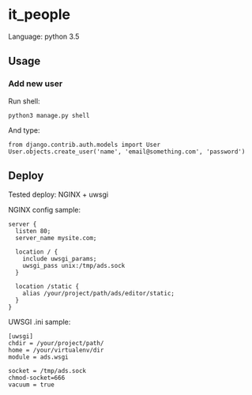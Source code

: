 # it_people

Language: python 3.5 

## Usage

### Add new user

Run shell: 
```
python3 manage.py shell
```

And type: 
```
from django.contrib.auth.models import User
User.objects.create_user('name', 'email@something.com', 'password')
```

## Deploy

Tested deploy: NGINX + uwsgi

NGINX config sample: 
```
server {
  listen 80;
  server_name mysite.com;
  
  location / {
    include uwsgi_params;
    uwsgi_pass unix:/tmp/ads.sock
  }
  
  location /static {
    alias /your/project/path/ads/editor/static; 
  }
}
```

UWSGI .ini sample: 
```
[uwsgi]
chdir = /your/project/path/
home = /your/virtualenv/dir
module = ads.wsgi

socket = /tmp/ads.sock
chmod-socket=666
vacuum = true
```
